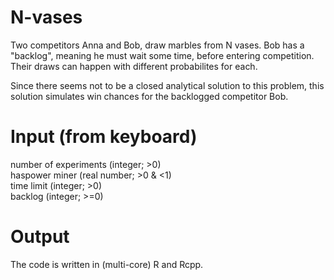 # N-vases
Two competitors Anna and Bob, draw marbles from N vases. Bob has a "backlog", meaning he must wait some time, before entering competition. Their draws can happen with different probabilites for each. 

Since there seems not to be a closed analytical solution to this problem, this solution simulates win chances for the backlogged competitor Bob.

# Input (from keyboard)
number of experiments (integer; >0)  
haspower miner (real number; >0 & <1)  
time limit (integer; >0)  
backlog (integer; >=0)  

# Output



The code is written in (multi-core) R and Rcpp.
